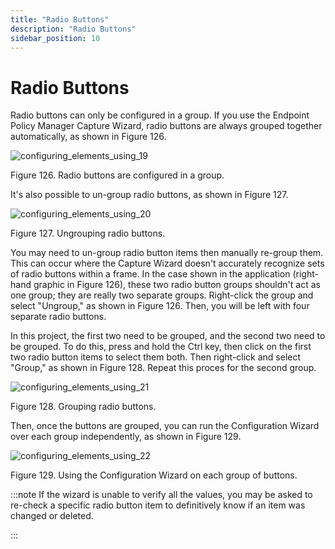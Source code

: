 ```yaml
---
title: "Radio Buttons"
description: "Radio Buttons"
sidebar_position: 10
---
```


# Radio Buttons

Radio buttons can only be configured in a group. If you use the Endpoint Policy Manager Capture
Wizard, radio buttons are always grouped together automatically, as shown in Figure 126.

![configuring_elements_using_19](/images/endpointpolicymanager/applicationsettings/designstudio/configurationwizard/elements/configuring_elements_using_19.webp)

Figure 126. Radio buttons are configured in a group.

It's also possible to un-group radio buttons, as shown in Figure 127.

![configuring_elements_using_20](/images/endpointpolicymanager/applicationsettings/designstudio/configurationwizard/elements/configuring_elements_using_20.webp)

Figure 127. Ungrouping radio buttons.

You may need to un-group radio button items then manually re-group them. This can occur where the
Capture Wizard doesn't accurately recognize sets of radio buttons within a frame. In the case shown
in the application (right-hand graphic in Figure 126), these two radio button groups shouldn't act
as one group; they are really two separate groups. Right-click the group and select "Ungroup," as
shown in Figure 126. Then, you will be left with four separate radio buttons.

In this project, the first two need to be grouped, and the second two need to be grouped. To do
this, press and hold the Ctrl key, then click on the first two radio button items to select them
both. Then right-click and select "Group," as shown in Figure 128. Repeat this proces for the second
group.

![configuring_elements_using_21](/images/endpointpolicymanager/applicationsettings/designstudio/configurationwizard/elements/configuring_elements_using_21.webp)

Figure 128. Grouping radio buttons.

Then, once the buttons are grouped, you can run the Configuration Wizard over each group
independently, as shown in Figure 129.

![configuring_elements_using_22](/images/endpointpolicymanager/applicationsettings/designstudio/configurationwizard/elements/configuring_elements_using_22.webp)

Figure 129. Using the Configuration Wizard on each group of buttons.

:::note
If the wizard is unable to verify all the values, you may be asked to re-check a specific
radio button item to definitively know if an item was changed or deleted.

:::
